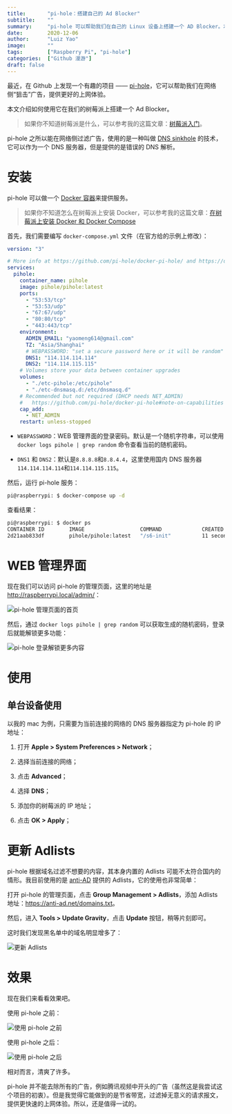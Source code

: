 ```yaml
---
title:       "pi-hole：搭建自己的 Ad Blocker"
subtitle:    ""
summary:     "pi-hole 可以帮助我们在自己的 Linux 设备上搭建一个 AD Blocker。本文就是介绍它在树莓派上的一些实践。"
date:        2020-12-06
author:      "Luiz Yao"
image:       ""
tags:        ["Raspberry Pi", "pi-hole"]
categories:  ["Github 漫游"]
draft: false
---
```


最近，在 Github 上发现一个有趣的项目 —— [pi-hole](https://github.com/pi-hole/pi-hole)，它可以帮助我们在网络侧“狙击”广告，提供更好的上网体验。

本文介绍如何使用它在我们的树莓派上搭建一个 Ad Blocker。

> 如果你不知道树莓派是什么，可以参考我的这篇文章：[树莓派入门](/2020-11-28-raspberry-pi-getting-started)。

pi-hole 之所以能在网络侧过滤广告，使用的是一种叫做 [DNS sinkhole](https://en.wikipedia.org/wiki/DNS_sinkhole) 的技术，它可以作为一个 DNS 服务器，但是提供的是错误的 DNS 解析。

# 安装

pi-hole 可以做一个 [Docker 容器](https://github.com/pi-hole/docker-pi-hole)来提供服务。

>如果你不知道怎么在树莓派上安装 Docker，可以参考我的这篇文章：[在树莓派上安装 Docker 和 Docker Compose](/2020-12-05-docker-installation-on-raspberry-pi)

首先，我们需要编写 `docker-compose.yml` 文件（在官方给的示例上修改）：

```yaml
version: "3"

# More info at https://github.com/pi-hole/docker-pi-hole/ and https://docs.pi-hole.net/
services:
  pihole:
    container_name: pihole
    image: pihole/pihole:latest
    ports:
      - "53:53/tcp"
      - "53:53/udp"
      - "67:67/udp"
      - "80:80/tcp"
      - "443:443/tcp"
    environment:
      ADMIN_EMAIL: "yaomeng614@gmail.com"
      TZ: "Asia/Shanghai"
      # WEBPASSWORD: "set a secure password here or it will be random"
      DNS1: "114.114.114.114"
      DNS2: "114.114.115.115"
    # Volumes store your data between container upgrades
    volumes:
      - "./etc-pihole:/etc/pihole"
      - "./etc-dnsmasq.d:/etc/dnsmasq.d"
    # Recommended but not required (DHCP needs NET_ADMIN)
    #   https://github.com/pi-hole/docker-pi-hole#note-on-capabilities
    cap_add:
      - NET_ADMIN
    restart: unless-stopped
```

- `WEBPASSWORD`：WEB 管理界面的登录密码。默认是一个随机字符串，可以使用 `docker logs pihole | grep random` 命令查看当前的随机密码。

- `DNS1` 和 `DNS2`：默认是`8.8.8.8`和`8.8.4.4`，这里使用国内 DNS 服务器`114.114.114.114`和`114.114.115.115`。

然后，运行 pi-hole 服务：

```bash
pi@raspberrypi: $ docker-compose up -d
```

查看结果：

```bash
pi@raspberrypi: $ docker ps
CONTAINER ID        IMAGE                  COMMAND             CREATED             STATUS                            PORTS                                                                                                  NAMES
2d21aab833df        pihole/pihole:latest   "/s6-init"          11 seconds ago      Up 6 seconds (health: starting)   0.0.0.0:53->53/udp, 0.0.0.0:53->53/tcp, 0.0.0.0:80->80/tcp, 0.0.0.0:443->443/tcp, 0.0.0.0:67->67/udp   pihole
```

# WEB 管理界面

现在我们可以访问 pi-hole 的管理页面，这里的地址是 <http://raspberrypi.local/admin/>：

![pi-hole 管理页面的首页](https://gitee.com/luizyao/pictures/raw/master/img/pi-hole-admin-web-homepage.png)

然后，通过 `docker logs pihole | grep random` 可以获取生成的随机密码，登录后就能解锁更多功能：

![pi-hole 登录解锁更多内容](https://gitee.com/luizyao/pictures/raw/master/img/pi-hole-admin-web-after-login.png)

# 使用

## 单台设备使用

以我的 mac  为例，只需要为当前连接的网络的 DNS 服务器指定为 pi-hole 的 IP 地址：

1. 打开 **Apple > System Preferences > Network**；

2. 选择当前连接的网络；
3. 点击 **Advanced**；
4. 选择 **DNS**；
5. 添加你的树莓派的 IP 地址；
6. 点击 **OK > Apply**；

# 更新 Adlists

pi-hole 根据域名过滤不想要的内容，其本身内置的 Adlists 可能不太符合国内的情形。我目前使用的是 [anti-AD](https://github.com/privacy-protection-tools/anti-AD) 提供的 Adlists，它的使用也非常简单：

打开 pi-hole 的管理页面，点击 **Group Management > Adlists**，添加 Adlists 地址：<https://anti-ad.net/domains.txt>。

然后，进入 **Tools > Update Gravity**，点击 **Update** 按钮，稍等片刻即可。

这时我们发现黑名单中的域名明显增多了：

![更新 Adlists](https://gitee.com/luizyao/pictures/raw/master/img/pi-hole-update-adlists.png)

# 效果

现在我们来看看效果吧。

使用 pi-hole 之前：

![使用 pi-hole 之前](https://gitee.com/luizyao/pictures/raw/master/img/pi-hole-disable.png)

使用 pi-hole 之后：

![使用 pi-hole 之后](https://gitee.com/luizyao/pictures/raw/master/img/pi-hole-enable.png)

相对而言，清爽了许多。

pi-hole 并不能去除所有的广告，例如腾讯视频中开头的广告（虽然这是我尝试这个项目的初衷）。但是我觉得它能做到的是节省带宽，过滤掉无意义的请求报文，提供更快速的上网体验。所以，还是值得一试的。

